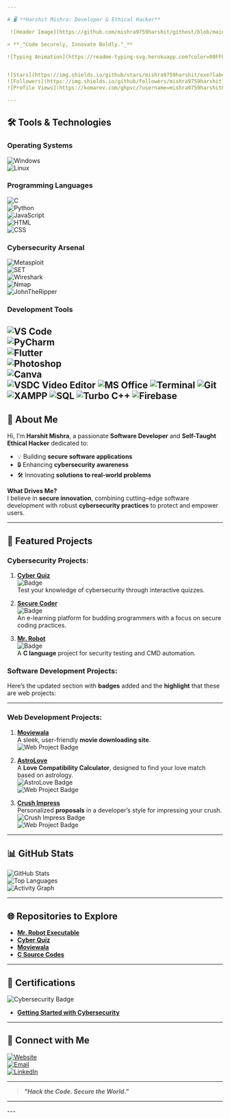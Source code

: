 ```yaml
---

# 🖥️ **Harshit Mishra: Developer & Ethical Hacker**  

 ![Header Image](https://github.com/mishra9759harshit/githost/blob/main/images%20(4).jpeg?raw=true)

> **_"Code Securely, Innovate Boldly."_**  

![Typing Animation](https://readme-typing-svg.herokuapp.com?color=00FF00&lines=Hi,+I'm+Harshit+Mishra!;Software+Developer+%26+Ethical+Hacker;Expert+in+C,+Python,+JavaScript;Creating+Secure+and+Innovative+Solutions;Cybersecurity+Enthusiast;Web+Developer+%26+Problem+Solver)  


![Stars](https://img.shields.io/github/stars/mishra9759harshit/exe?label=Repo%20Stars&style=for-the-badge)  
![Followers](https://img.shields.io/github/followers/mishra9759harshit?label=GitHub%20Followers&style=for-the-badge)  
![Profile Views](https://komarev.com/ghpvc/?username=mishra9759harshit&label=Profile%20Views&color=blue&style=for-the-badge)  

---
```


## 🛠️ **Tools & Technologies**  

### **Operating Systems**  
![Windows](https://img.shields.io/badge/Windows-XP,%202000,%207,%208,%2010,%2011-blue?style=flat-square&logo=windows)  
![Linux](https://img.shields.io/badge/Linux-Kali,%20Ubuntu,%20Parrot,%20Debian-blue?style=flat-square&logo=linux)  

### **Programming Languages**  
![C](https://img.shields.io/badge/C-Language-blue?style=flat-square&logo=c)  
![Python](https://img.shields.io/badge/Python-Language-blue?style=flat-square&logo=python)  
![JavaScript](https://img.shields.io/badge/JavaScript-Language-blue?style=flat-square&logo=javascript)  
![HTML](https://img.shields.io/badge/HTML-Markup-blue?style=flat-square&logo=html5)  
![CSS](https://img.shields.io/badge/CSS-Styling-blue?style=flat-square&logo=css3)  

### **Cybersecurity Arsenal**  
![Metasploit](https://img.shields.io/badge/Metasploit-Framework-blue?style=flat-square&logo=metasploit)  
![SET](https://img.shields.io/badge/SET-Social%20Engineering%20Toolkit-blue?style=flat-square)  
![Wireshark](https://img.shields.io/badge/Wireshark-Network%20Analyzer-blue?style=flat-square&logo=wireshark)  
![Nmap](https://img.shields.io/badge/Nmap-Network%20Scanner-blue?style=flat-square)  
![JohnTheRipper](https://img.shields.io/badge/John%20the%20Ripper-Password%20Cracker-blue?style=flat-square)  

### **Development Tools**  
![VS Code](https://img.shields.io/badge/VSCode-Editor-blue?style=flat-square&logo=visualstudiocode)  
![PyCharm](https://img.shields.io/badge/PyCharm-IDE-blue?style=flat-square&logo=pycharm)  
![Flutter](https://img.shields.io/badge/Flutter-Mobile%20Development-blue?style=flat-square&logo=flutter)  
![Photoshop](https://img.shields.io/badge/Photoshop-Design-blue?style=flat-square&logo=adobephotoshop)  
![Canva](https://img.shields.io/badge/Canva-Design-blue?style=flat-square&logo=canva)  
![VSDC Video Editor](https://img.shields.io/badge/VSDC%20Video%20Editor-Video%20Editing-orange?style=flat-square&logo=vlc-media-player)
![MS Office](https://img.shields.io/badge/MS%20Office-Productivity-blue?style=flat-square&logo=microsoft-office)
![Terminal](https://img.shields.io/badge/Terminal-Scripting-black?style=flat-square&logo=windows-terminal)
![Git](https://img.shields.io/badge/Git-Version%20Control-orange?style=flat-square&logo=git)
![XAMPP](https://img.shields.io/badge/XAMPP-Server%20Management-orange?style=flat-square&logo=xampp)
![SQL](https://img.shields.io/badge/SQL-Database-green?style=flat-square&logo=postgresql)
![Turbo C++](https://img.shields.io/badge/Turbo%20C++-Programming-blue?style=flat-square&logo=cplusplus)
![Firebase](https://img.shields.io/badge/Firebase-Backend-yellow?style=flat-square&logo=firebase)
---

## 🌌 **About Me**  

Hi, I’m **Harshit Mishra**, a passionate **Software Developer** and **Self-Taught Ethical Hacker** dedicated to:  
- 💡 Building **secure software applications**  
- 🔒 Enhancing **cybersecurity awareness**  
- 🛠️ Innovating **solutions to real-world problems**  

**What Drives Me?**  
I believe in **secure innovation**, combining cutting-edge software development with robust **cybersecurity practices** to protect and empower users.  

---

## 🚀 **Featured Projects**  

### **Cybersecurity Projects:**  
1. [**Cyber Quiz**](https://pcgames.vercel.app/)  
   ![Badge](https://img.shields.io/badge/Cybersecurity-Quiz-blue?style=flat-square)  
   Test your knowledge of cybersecurity through interactive quizzes.  

2. [**Secure Coder**](https://securecoder.vercel.app/)  
   ![Badge](https://img.shields.io/badge/E--Learning-Secure%20Coding-blue?style=flat-square)  
   An e-learning platform for budding programmers with a focus on secure coding practices.  

3. [**Mr. Robot**](https://github.com/mishra9759harshit/exe)  
   ![Badge](https://img.shields.io/badge/Command--Line-Automation-blue?style=flat-square)  
   A **C language** project for security testing and CMD automation.  

### **Software Development Projects:**  
Here’s the updated section with **badges** added and the **highlight** that these are web projects:

---

### **Web Development Projects:**  

1. [**Moviewala**](https://github.com/mishra9759harshit/Moviewala)  
   A sleek, user-friendly **movie downloading site**.  
   ![Web Project Badge](https://img.shields.io/badge/Web%20Project-Movie%20Downloading%20Site-blue?style=flat-square)  

2. [**AstroLove**](https://astrolove.vercel.app/)  
   A **Love Compatibility Calculator**, designed to find your love match based on astrology.  
   ![AstroLove Badge](https://img.shields.io/badge/AstroLove-Love%20Compatibility%20Calculator-blue?style=flat-square&logo=vercel)  
   ![Web Project Badge](https://img.shields.io/badge/Web%20Project-Astrology%20Based%20Calculator-blue?style=flat-square)  

3. [**Crush Impress**](https://astrolove.vercel.app/single.html)  
   Personalized **proposals** in a developer’s style for impressing your crush.  
   ![Crush Impress Badge](https://img.shields.io/badge/Crush%20Impress-Personalized%20Proposals-blue?style=flat-square&logo=vercel)  
   ![Web Project Badge](https://img.shields.io/badge/Web%20Project-Personalized%20Proposals%20For%20Crush-blue?style=flat-square)
   
---

## 📊 **GitHub Stats**  

![GitHub Stats](https://github-readme-stats.vercel.app/api?username=mishra9759harshit&show_icons=true&theme=radical)  
![Top Languages](https://github-readme-stats.vercel.app/api/top-langs/?username=mishra9759harshit&layout=compact&theme=radical&langs_count=10)  
![Activity Graph](https://github-readme-activity-graph.vercel.app/graph?username=mishra9759harshit&theme=github-dark&hide_border=true)  

---

## 🌐 **Repositories to Explore**  

- [**Mr. Robot Executable**](https://github.com/mishra9759harshit/exe)  
- [**Cyber Quiz**](https://github.com/mishra9759harshit/cyberquiz)  
- [**Moviewala**](https://github.com/mishra9759harshit/Moviewala)  
- [**C Source Codes**](https://github.com/mishra9759harshit/C-source-codes)  

---

## 🏅 **Certifications**  

![Cybersecurity Badge](https://images.credly.com/size/160x160/images/50b96632-6cbb-40b7-ac0e-b83f49ff7f94/image.png)  
- **[Getting Started with Cybersecurity](https://www.credly.com/badges/4298d4e7-7f68-42d8-b71d-d0c4222b4fb1/public_url)**  

---

## 🌟 **Connect with Me**  

[![Website](https://img.shields.io/badge/Website-Harshit%20Mishra-blue?style=flat-square&logo=vercel)](https://mishraharshit.vercel.app)  
[![Email](https://img.shields.io/badge/Email-mishra9759harshit@gmail.com-blue?style=flat-square&logo=gmail)](mailto:mishra9759harshit@gmail.com)  
[![LinkedIn](https://img.shields.io/badge/LinkedIn-Harshit%20Mishra-blue?style=flat-square&logo=linkedin)](https://www.linkedin.com/in/harshit-mishra-mr-robot)  

---

> **_"Hack the Code. Secure the World."_**
---
<meta name="description" content="Harshit Mishra: Software Developer, Ethical Hacker, and Cybersecurity Expert. Passionate about building secure and innovative solutions.">
<meta name="keywords" content="Harshit Mishra, Ethical Hacker, Software Developer, Cybersecurity, C Programming, Open Source, GitHub Profile">
---
